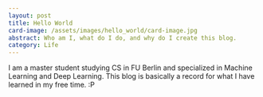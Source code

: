 ```yaml
---
layout: post
title: Hello World
card-image: /assets/images/hello_world/card-image.jpg
abstract: Who am I, what do I do, and why do I create this blog.
category: Life
---
```


I am a master student studying CS in FU Berlin and specialized in Machine Learning and Deep Learning. This blog is basically a record for what I have learned in my free time. :P

